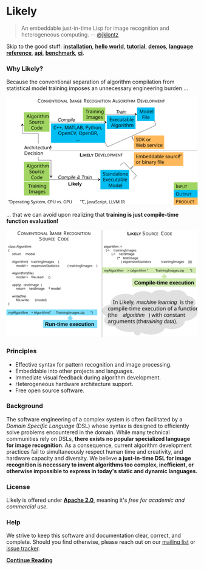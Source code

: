 Likely
======
> An embeddable just-in-time Lisp for image recognition and heterogeneous computing.
> -- [@jklontz](https://github.com/jklontz)

Skip to the good stuff: **[installation](?href=README.md)**,
                        **[hello world](?href=share/likely/hello_world/README.md)**,
                        **[tutorial](?href=tutorial)**, **[demos](?href=demos)**,
                        **[language reference](?href=standard)**,
                        **[api](https://s3.amazonaws.com/liblikely/doxygen/index.html)**,
                        **[benchmark](?href=benchmark)**,
                        **[ci](http://ci.liblikely.org/waterfall)**.

### Why Likely?
Because the conventional separation of algorithm compilation from statistical model training imposes an unnecessary engineering burden ...

<img src="/share/likely/CompilerFramework.svg" width="768">

... that we can avoid upon realizing that **training is just compile-time function evaluation!**

<img src="/share/likely/CodeModel.svg" width="768">

### Principles
 - Effective syntax for pattern recognition and image processing.
 - Embeddable into other projects and languages.
 - Immediate visual feedback during algorithm development.
 - Heterogeneous hardware architecture support.
 - Free open source software.

### Background
The software engineering of a complex system is often facilitated by a _Domain Specific Language_ (DSL) whose syntax is designed to efficiently solve problems encountered in the domain.
While many technical communities rely on DSLs, **there exists no popular specialized language for image recognition**.
As a consequence, current algorithm development practices fail to simultaneously respect human time and creativity, and hardware capacity and diversity.
We believe **a just-in-time DSL for image recognition is necessary to invent algorithms too complex, inefficient, or otherwise impossible to express in today's static and dynamic languages.**

### License
Likely is offered under **[Apache 2.0](LICENSE.txt)**, meaning it's *free for academic and commercial use*.

### Help
We strive to keep this software and documentation clear, correct, and complete. Should you find otherwise, please reach out on our [mailing list](https://groups.google.com/forum/#!forum/likely-dev) or [issue tracker](https://github.com/biometrics/likely/issues).

**[Continue Reading](?href=standard)**
